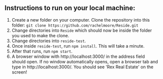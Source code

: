 

## Instructions to run on your local machine:

1. Create a new folder on your computer. Clone the repository into this folder: `git clone https://github.com/rachelmoore/Reside.git`
2. Change directories into `Reside` which should now be inside the folder you used to make the clone. 
3. Change directories into `reside-test`. 
4. Once inside `reside-test`, run `npm install`. This will take a minute. 
5. After that runs, run `npm start`.  
4. A browser window with http://localhost:3000/ in the address field should open. If no window automatically opens, open a browser tab and type in http://localhost:3000/. You should see 'Rex Real Estate' on the screen!
